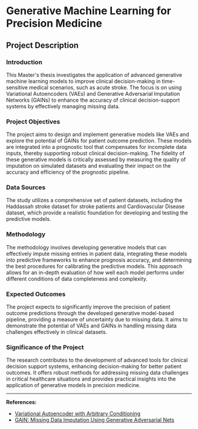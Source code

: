 # Generative Machine Learning for Precision Medicine

## Project Description

### Introduction

This Master's thesis investigates the application of advanced generative machine learning models to improve clinical decision-making in time-sensitive medical scenarios, such as acute stroke. The focus is on using Variational Autoencoders (VAEs) and Generative Adversarial Imputation Networks (GAINs) to enhance the accuracy of clinical decision-support systems by effectively managing missing data.

### Project Objectives

The project aims to design and implement generative models like VAEs and explore the potential of GAINs for patient outcome prediction. These models are integrated into a prognostic tool that compensates for incomplete data inputs, thereby supporting robust clinical decision-making. The fidelity of these generative models is critically assessed by measuring the quality of imputation on simulated datasets and evaluating their impact on the accuracy and efficiency of the prognostic pipeline.

### Data Sources

The study utilizes a comprehensive set of patient datasets, including the Haddassah stroke dataset for stroke patients and Cardiovascular Disease dataset, which provide a realistic foundation for developing and testing the predictive models.

### Methodology

The methodology involves developing generative models that can effectively impute missing entries in patient data, integrating these models into predictive frameworks to enhance prognosis accuracy, and determining the best procedures for calibrating the predictive models. This approach allows for an in-depth evaluation of how well each model performs under different conditions of data completeness and complexity.

### Expected Outcomes

The project expects to significantly improve the precision of patient outcome predictions through the developed generative model-based pipeline, providing a measure of uncertainty due to missing data. It aims to demonstrate the potential of VAEs and GAINs in handling missing data challenges effectively in clinical datasets.

### Significance of the Project

The research contributes to the development of advanced tools for clinical decision support systems, enhancing decision-making for better patient outcomes. It offers robust methods for addressing missing data challenges in critical healthcare situations and provides practical insights into the application of generative models in precision medicine.

---

**References:**
- [Variational Autoencoder with Arbitrary Conditioning](https://doi.org/10.48550/arXiv.1806.02382)
- [GAIN: Missing Data Imputation Using Generative Adversarial Nets](https://doi.org/10.48550/arXiv.1806.02920)
